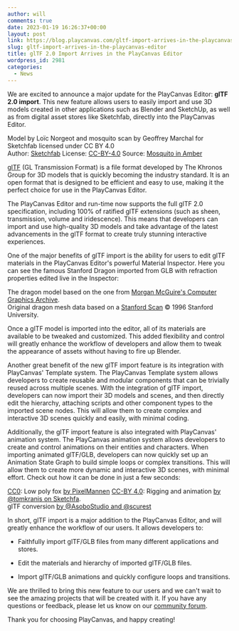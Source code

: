 ```yaml
---
author: will
comments: true
date: 2023-01-19 16:26:37+00:00
layout: post
link: https://blog.playcanvas.com/gltf-import-arrives-in-the-playcanvas-editor/
slug: gltf-import-arrives-in-the-playcanvas-editor
title: glTF 2.0 Import Arrives in the PlayCanvas Editor
wordpress_id: 2981
categories:
  - News
---
```


We are excited to announce a major update for the PlayCanvas Editor: **glTF 2.0 import**. This new feature allows users to easily import and use 3D models created in other applications such as Blender and SketchUp, as well as from digital asset stores like Sketchfab, directly into the PlayCanvas Editor.

Model by Loïc Norgeot and mosquito scan by Geoffrey Marchal for Sketchfab licensed under CC BY 4.0  
Author: [Sketchfab](https://sketchfab.com/Sketchfab) License: [CC-BY-4.0](http://creativecommons.org/licenses/by/4.0/) Source: [Mosquito in Amber](https://sketchfab.com/3d-models/real-time-refraction-demo-mosquito-in-amber-37233d6ed84844fea1ebe88069ea58d1)

[glTF](https://www.khronos.org/gltf/) (GL Transmission Format) is a file format developed by The Khronos Group for 3D models that is quickly becoming the industry standard. It is an open format that is designed to be efficient and easy to use, making it the perfect choice for use in the PlayCanvas Editor.

The PlayCanvas Editor and run-time now supports the full glTF 2.0 specification, including 100% of ratified glTF extensions (such as sheen, transmission, volume and iridescence). This means that developers can import and use high-quality 3D models and take advantage of the latest advancements in the glTF format to create truly stunning interactive experiences.

One of the major benefits of glTF import is the ability for users to edit glTF materials in the PlayCanvas Editor's powerful Material Inspector. Here you can see the famous Stanford Dragon imported from GLB with refraction properties edited live in the Inspector:

The dragon model based on the one from [Morgan McGuire's Computer Graphics Archive](https://casual-effects.com/data).  
Original dragon mesh data based on a [Stanford Scan](http://www.graphics.stanford.edu/data/3Dscanrep/) © 1996 Stanford University.

Once a glTF model is imported into the editor, all of its materials are available to be tweaked and customized. This added flexibility and control will greatly enhance the workflow of developers and allow them to tweak the appearance of assets without having to fire up Blender.

Another great benefit of the new glTF import feature is its integration with PlayCanvas' Template system. The PlayCanvas Template system allows developers to create reusable and modular components that can be trivially reused across multiple scenes. With the integration of glTF import, developers can now import their 3D models and scenes, and then directly edit the hierarchy, attaching scripts and other component types to the imported scene nodes. This will allow them to create complex and interactive 3D scenes quickly and easily, with minimal coding.

Additionally, the glTF import feature is also integrated with PlayCanvas' animation system. The PlayCanvas animation system allows developers to create and control animations on their entities and characters. When importing animated glTF/GLB, developers can now quickly set up an Animation State Graph to build simple loops or complex transitions. This will allow them to create more dynamic and interactive 3D scenes, with minimal effort. Check out how it can be done in just a few seconds:

[CC0](https://creativecommons.org/publicdomain/zero/1.0/): Low poly fox [by PixelMannen](https://opengameart.org/content/fox-and-shiba) [CC-BY 4.0](https://creativecommons.org/licenses/by/4.0/): Rigging and animation [by @tomkranis on Sketchfa](https://sketchfab.com/models/371dea88d7e04a76af5763f2a36866bc).  
glTF conversion [by @AsoboStudio and @scurest](https://github.com/KhronosGroup/glTF-Sample-Models/pull/150#issuecomment-406300118)

In short, glTF import is a major addition to the PlayCanvas Editor, and will greatly enhance the workflow of our users. It allows developers to:

- Faithfully import glTF/GLB files from many different applications and stores.

- Edit the materials and hierarchy of imported glTF/GLB files.

- Import glTF/GLB animations and quickly configure loops and transitions.

We are thrilled to bring this new feature to our users and we can't wait to see the amazing projects that will be created with it. If you have any questions or feedback, please let us know on our [community forum](https://forum.playcanvas.com/t/glb-gltf-2-0-import-for-playcanvas-is-live/29341).

Thank you for choosing PlayCanvas, and happy creating!
